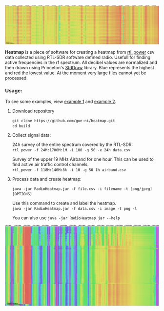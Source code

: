 ![Example Waterfall](examples/long_airband_survey.png)

**Heatmap** is a piece of software for creating a heatmap from [rtl_power](https://github.com/keenerd/rtl-sdr) csv data collected using RTL-SDR software defined radio. Usefull for finding active frequencies in the rf spectrum. All decibel values are normalized and then drawn using Princeton's [StdDraw](https://introcs.cs.princeton.edu/java/stdlib/javadoc/StdDraw.html) library. Blue represents the highest and red the lowest value. At the moment very large files cannot yet be processed. 


### Usage:
To see some examples, view [example 1](examples/survey_1.png) and [example 2](examples/survey_2.png). 

1. Download repository

    `git clone https://github.com/gue-ni/heatmap.git` <br>
    `cd build` <br>

2. Collect signal data: 

    24h survey of the entire spectrum covered by the RTL-SDR:<br>
    `rtl_power -f 24M:1700M:1M -i 100 -g 50 -e 24h data.csv` 
  
    Survey of the upper 19 MHz Airband for one hour. This can be used to find active air traffic control channels. <br>
    `rtl_power -f 118M:140M:8k -i 10 -g 50 1h airband.csv` 
  
3. Process data and create heatmap: <br>

    `java -jar RadioHeatmap.jar -f file.csv -i filename -t [png/jpeg] [OPTIONS]` 
  
    Use this command to create and label the heatmap. <br>
    `java -jar RadioHeatmap.jar -f data.csv -i image -t png -l` 
  
    You can also use `java -jar RadioHeatmap.jar --help` 

![Example Waterfall](examples/data.png)

